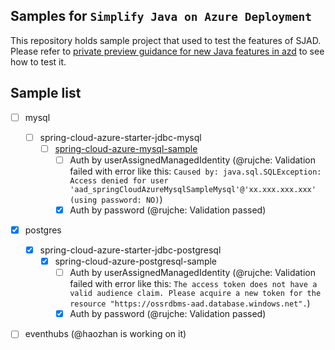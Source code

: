 ## Samples for `Simplify Java on Azure Deployment`

This repository holds sample project that used to test the features of SJAD. Please refer to 
[private preview guidance for new Java features in azd](https://microsoft.github.io/SJAD)
to see how to test it.


## Sample list

- [ ] mysql
  - [ ] spring-cloud-azure-starter-jdbc-mysql
     - [ ] [spring-cloud-azure-mysql-sample](mysql/spring-cloud-azure-starter-jdbc-mysql/spring-cloud-azure-mysql-sample)
       - [ ] Auth by userAssignedManagedIdentity (@rujche: Validation failed with error like this: `Caused by: java.sql.SQLException: Access denied for user 'aad_springCloudAzureMysqlSampleMysql'@'xx.xxx.xxx.xxx' (using password: NO)`)
       - [x] Auth by password (@rujche: Validation passed)

- [x] postgres
   - [x] spring-cloud-azure-starter-jdbc-postgresql
     - [x] spring-cloud-azure-postgresql-sample 
       - [ ] Auth by userAssignedManagedIdentity (@rujche: Validation failed with error like this: `The access token does not have a valid audience claim. Please acquire a new token for the resource "https://ossrdbms-aad.database.windows.net".`)
       - [x] Auth by password (@rujche: Validation passed)
  
- [ ] eventhubs (@haozhan is working on it)


